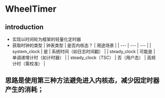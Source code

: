 # WheelTimer

## introduction
- 实现以时间轮为框架的轻量化定时器
- 获取时钟的类型
| 钟表类型 | 是否内核态？ | 用途场景 |
| --- | --- | --- |
| system_clock | 是 | 系统时间（如日志时间戳） |
| steady_clock | 可能是 | 单调递增计时（如计时器） |
| steady_clock（TSC） | 否（用户态） | 高频计时（需校准） |

## 思路是使用第三种方法避免进入内核态，减少因定时器产生的消耗；
